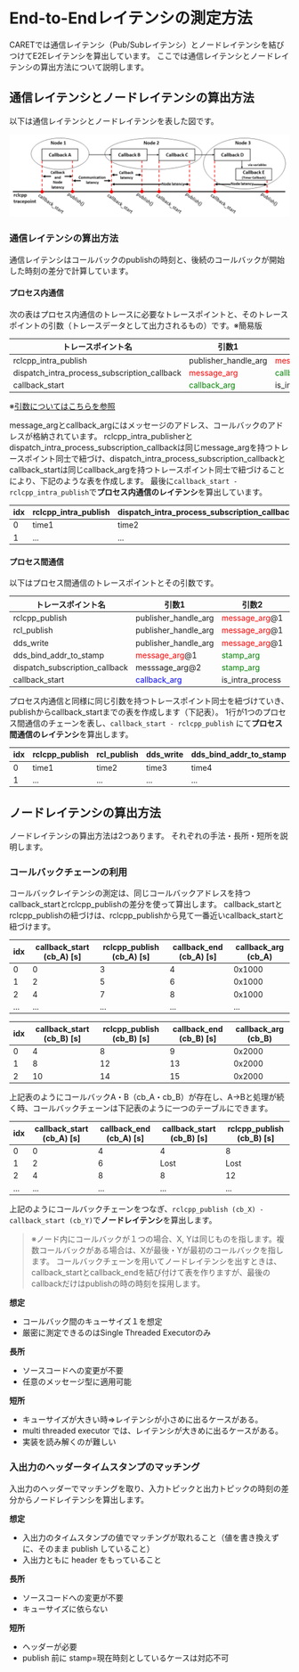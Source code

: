 # End-to-Endレイテンシの測定方法
CARETでは通信レイテンシ（Pub/Subレイテンシ）とノードレイテンシを結びつけてE2Eレイテンシを算出しています。
ここでは通信レイテンシとノードレイテンシの算出方法について説明します。


## 通信レイテンシとノードレイテンシの算出方法
以下は通信レイテンシとノードレイテンシを表した図です。

![callback_and_node_latency](../imgs/callback_and_node_latency.png)


### 通信レイテンシの算出方法
通信レイテンシはコールバックのpublishの時刻と、後続のコールバックが開始した時刻の差分で計算しています。

#### プロセス内通信
次の表はプロセス内通信のトレースに必要なトレースポイントと、そのトレースポイントの引数（トレースデータとして出力されるもの）です。※簡易版


| トレースポイント名 | 引数1 | 引数2 | 時刻 |
|-|-|-|-|
| rclcpp_intra_publish | publisher_handle_arg | <span style="color: red; ">message_arg</span> | time1 |
| dispatch_intra_process_subscription_callback | <span style="color: red; ">message_arg</span> | <span style="color: green; ">callback_arg</span> | time2 |
| callback_start | <span style="color: green; ">callback_arg</span> | is_intra_process | time3 |

※[引数についてはこちらを参照](https://tier4.github.io/CARET_doc/design/tracepoint_definition/)

message_argとcallback_argにはメッセージのアドレス、コールバックのアドレスが格納されています。
rclcpp_intra_publisherとdispatch_intra_process_subscription_callbackは同じmessage_argを持つトレースポイント同士で紐づけ、dispatch_intra_process_subscription_callbackとcallback_startは同じcallback_argを持つトレースポイント同士で紐づけることにより、下記のような表を作成します。
最後に`callback_start - rclcpp_intra_publish`で**プロセス内通信のレイテンシ**を算出しています。

|idx| rclcpp_intra_publish | dispatch_intra_process_subscription_callback | callback_start |
|-|-|-|-|
|0| time1 | time2 | time3 |
|1| ... | ... | ... |


#### プロセス間通信
以下はプロセス間通信のトレースポイントとその引数です。

| トレースポイント名 | 引数1 | 引数2 | 引数3 | 時刻 |
|-|-|-|-|-|
| rclcpp_publish | publisher_handle_arg | <span style="color: red; ">message_arg</span>@1   |   | time1 |
| rcl_publish | publisher_handle_arg | <span style="color: red; ">message_arg</span>@1   |   | time2 |
| dds_write | publisher_handle_arg | <span style="color: red; ">message_arg</span>@1   |   | time3 |
| dds_bind_addr_to_stamp | <span style="color: red; ">message_arg</span>@1 | <span style="color: green; ">stamp_arg</span> |  | time4 |
| dispatch_subscription_callback | messsage_arg@2 | <span style="color: green; ">stamp_arg</span> | <span style="color: blue; ">callback_arg</span> | time5 |
| callback_start | <span style="color: blue; ">callback_arg</span> | is_intra_process |  | time6 |


プロセス内通信と同様に同じ引数を持つトレースポイント同士を紐づけていき、publishからcallback_startまでの表を作成します（下記表）。
1行が1つのプロセス間通信のチェーンを表し、`callback_start - rclcpp_publish` にて**プロセス間通信のレイテンシ**を算出します。

| idx | rclcpp_publish | rcl_publish | dds_write | dds_bind_addr_to_stamp | dispatch_subscription_callback | callback_start |
|-|-|-|-|-|-|-|
| 0 | time1 | time2 | time3 | time4 | time5 | time6 |
| 1 | ... | ... | ... | ... | ... | ...　|


## ノードレイテンシの算出方法
ノードレイテンシの算出方法は2つあります。
それぞれの手法・長所・短所を説明します。

### コールバックチェーンの利用
コールバックレイテンシの測定は、同じコールバックアドレスを持つcallback_startとrclcpp_publishの差分を使って算出します。
callback_startとrclcpp_publishの紐づけは、rclcpp_publishから見て一番近いcallback_startと紐づけます。

| idx | callback_start (cb_A) [s] | rclcpp_publish (cb_A) [s] | callback_end (cb_A) [s] | callback_arg (cb_A) |
|-|-|-|-|-|
| 0 | 0 | 3 | 4 | 0x1000 |
| 1 | 2 | 5 | 6 | 0x1000 |
| 2 | 4 | 7 | 8 | 0x1000 |
| ... | ... | ... | ... | ... |

| idx | callback_start (cb_B) [s] | rclcpp_publish (cb_B) [s] | callback_end (cb_B) [s] | callback_arg (cb_B) |
|-|-|-|-|-|
| 0 | 4 | 8 | 9 | 0x2000 |
| 1 | 8 | 12 | 13 | 0x2000 |
| 2 | 10 | 14 | 15 | 0x2000 |

上記表のようにコールバックA・B（cb_A・cb_B）が存在し、A→Bと処理が続く時、コールバックチェーンは下記表のように一つのテーブルにできます。

| idx | callback_start (cb_A) [s] | callback_end (cb_A) [s] | callback_start (cb_B) [s] | rclcpp_publish (cb_B) [s] |
|-|-|-|-|-|
| 0 | 0 | 4 | 4 | 8 |
| 1 | 2 | 6 | Lost | Lost |
| 2 | 4 | 8 | 8 | 12 |
| ... | ... | ... | ... | ... |

上記のようにコールバックチェーンをつなぎ、```rclcpp_publish (cb_X) - callback_start (cb_Y)```で**ノードレイテンシ**を算出します。

> ※ノード内にコールバックが１つの場合、X, Yは同じものを指します。複数コールバックがある場合は、Xが最後・Yが最初のコールバックを指します。
> コールバックチェーンを用いてノードレイテンシを出すときは、callback_startとcallback_endを結び付けて表を作りますが、最後のcallbackだけはpublishの時の時刻を採用します。





**想定**

 - コールバック間のキューサイズ１を想定
 - 厳密に測定できるのはSingle Threaded Executorのみ

**長所**

 - ソースコードへの変更が不要
 - 任意のメッセージ型に適用可能

**短所**

 - キューサイズが大きい時⇒レイテンシが小さめに出るケースがある。
 - multi threaded executor では、レイテンシが大きめに出るケースがある。
 - 実装を読み解くのが難しい


### 入出力のヘッダータイムスタンプのマッチング
入出力のヘッダーでマッチングを取り、入力トピックと出力トピックの時刻の差分からノードレイテンシを算出します。



**想定**

 - 入出力のタイムスタンプの値でマッチングが取れること（値を書き換えずに、そのまま publish していること）
 - 入出力ともに header をもっていること

**長所**

 - ソースコードへの変更が不要
 - キューサイズに依らない

**短所**

 - ヘッダーが必要
 - publish 前に stamp=現在時刻としているケースは対応不可

